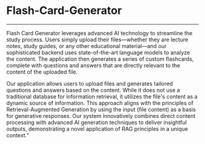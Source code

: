 # Flash-Card-Generator
<hr>
Flash Card Generator leverages advanced AI technology to streamline the study process. Users simply upload their files—whether they are lecture notes, study guides, or any other educational material—and our sophisticated backend uses state-of-the-art language models to analyze the content. The application then generates a series of custom flashcards, complete with questions and answers that are directly relevant to the content of the uploaded file.

Our application allows users to upload files and generates tailored questions and answers based on the content. While it does not use a traditional database for information retrieval, it utilizes the file's content as a dynamic source of information. This approach aligns with the principles of Retrieval-Augmented Generation by using the input (file content) as a basis for generative responses. Our system innovatively combines direct content processing with advanced AI generation techniques to deliver insightful outputs, demonstrating a novel application of RAG principles in a unique context.”
